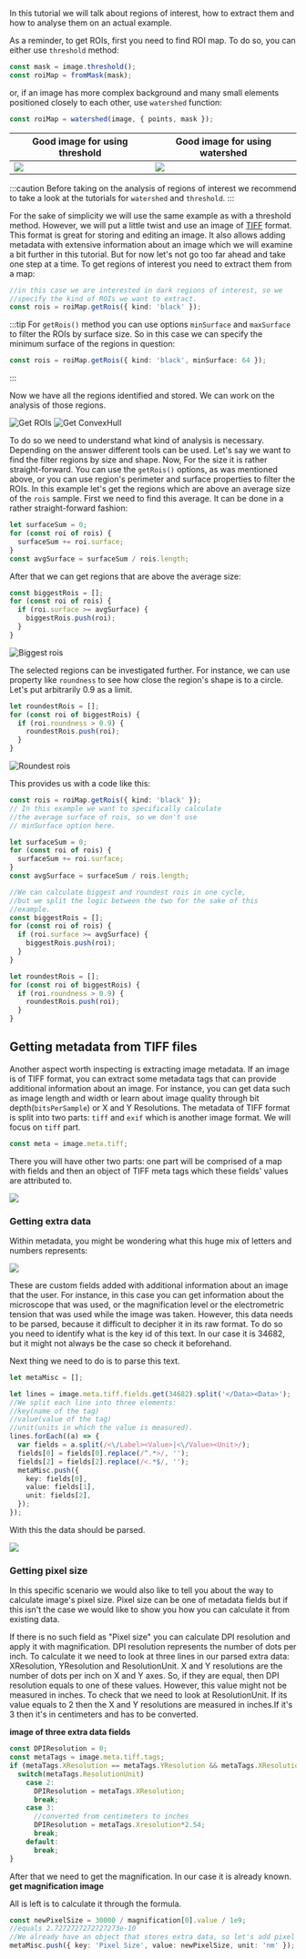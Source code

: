 In this tutorial we will talk about regions of interest, how to extract them and how to analyse them on an actual example.

As a reminder, to get ROIs, first you need to find ROI map. To do so, you can either use `threshold` method:

```ts
const mask = image.threshold();
const roiMap = fromMask(mask);
```

or, if an image has more complex background and many small elements positioned closely to each other, use `watershed` function:

```ts
const roiMap = watershed(image, { points, mask });
```

| Good image for using threshold      | Good image for using watershed      |
| ----------------------------------- | ----------------------------------- |
| ![](./images/roiAnalysis/greys.png) | ![](./images/roiAnalysis/input.jpg) |

:::caution
Before taking on the analysis of regions of interest we recommend to take a look at the tutorials for `watershed` and `threshold`.
:::

For the sake of simplicity we will use the same example as with a threshold method. However, we will put a little twist and use an image of [TIFF](https://en.wikipedia.org/wiki/TIFF 'wikipedia link on .tiff format') format. This format is great for storing and editing an image. It also allows adding metadata with extensive information about an image which we will examine a bit further in this tutorial. But for now let's not go too far ahead and take one step at a time.
To get regions of interest you need to extract them from a map:

```ts
//in this case we are interested in dark regions of interest, so we
//specify the kind of ROIs we want to extract.
const rois = roiMap.getRois({ kind: 'black' });
```

:::tip
For `getRois()` method you can use options `minSurface` and `maxSurface` to filter the ROIs by surface size.
So in this case we can specify the minimum surface of the regions in question:

```ts
const rois = roiMap.getRois({ kind: 'black', minSurface: 64 });
```

:::

Now we have all the regions identified and stored. We can work on the analysis of those regions.

![Get ROIs](./images/roiAnalysis/MBR.jpg)
![Get ConvexHull](./images/roiAnalysis/ConvexH.jpg)

To do so we need to understand what kind of analysis is necessary. Depending on the answer different tools can be used. Let's say we want to find the filter regions by size and shape. Now,
For the size it is rather straight-forward. You can use the `getRois()` options, as was mentioned above, or you can use region's perimeter and surface properties to filter the ROIs.
In this example let's get the regions which are above an average size of the `rois` sample.
First we need to find this average. It can be done in a rather straight-forward fashion:

```ts
let surfaceSum = 0;
for (const roi of rois) {
  surfaceSum += roi.surface;
}
const avgSurface = surfaceSum / rois.length;
```

After that we can get regions that are above the average size:

```ts
const biggestRois = [];
for (const roi of rois) {
  if (roi.surface >= avgSurface) {
    biggestRois.push(roi);
  }
}
```

![Biggest rois](./images/roiAnalysis/biggestCells.jpg)

The selected regions can be investigated further. For instance, we can use property like `roundness` to see how close the region's shape is to a circle. Let's put arbitrarily 0.9 as a limit.

```ts
let roundestRois = [];
for (const roi of biggestRois) {
  if (roi.roundness > 0.9) {
    roundestRois.push(roi);
  }
}
```

![Roundest rois](./images/roiAnalysis/roundAndBig.jpg)

This provides us with a code like this:

```ts
const rois = roiMap.getRois({ kind: 'black' });
// In this example we want to specifically calculate
//the average surface of rois, so we don't use
// minSurface option here.

let surfaceSum = 0;
for (const roi of rois) {
  surfaceSum += roi.surface;
}
const avgSurface = surfaceSum / rois.length;

//We can calculate biggest and roundest rois in one cycle,
//but we split the logic between the two for the sake of this
//example.
const biggestRois = [];
for (const roi of rois) {
  if (roi.surface >= avgSurface) {
    biggestRois.push(roi);
  }
}

let roundestRois = [];
for (const roi of biggestRois) {
  if (roi.roundness > 0.9) {
    roundestRois.push(roi);
  }
}
```

## Getting metadata from TIFF files

Another aspect worth inspecting is extracting image metadata. If an image is of TIFF format, you can extract some metadata tags that can provide additional information about an image. For instance, you can get data such as image length and width or learn about image quality through bit depth(`bitsPerSample`) or X and Y Resolutions.
The metadata of TIFF format is split into two parts: `tiff` and `exif` which is another image format. We will focus on `tiff` part.

```ts
const meta = image.meta.tiff;
```

There you will have other two parts: one part will be comprised of a map with fields and then an object of TIFF meta tags which these fields' values are attributed to.

![](./images/roiAnalysis/metaDataScreen.png)

### Getting extra data

Within metadata, you might be wondering what this huge mix of letters and numbers represents:

![](./images/roiAnalysis/extraData.jpg)

These are custom fields added with additional information about an image that the user. For instance, in this case you can get information about the microscope that was used, or the magnification level or the electrometric tension that was used while the image was taken. However, this data needs to be parsed, because it difficult to decipher it in its raw format.
To do so you need to identify what is the key id of this text. In our case it is 34682, but it might not always be the case so check it beforehand.

Next thing we need to do is to parse this text.

```ts
let metaMisc = [];

let lines = image.meta.tiff.fields.get(34682).split('</Data><Data>');
//We split each line into three elements:
//key(name of the tag)
//value(value of the tag)
//unit(units in which the value is measured).
lines.forEach((a) => {
  var fields = a.split(/<\/Label><Value>|<\/Value><Unit>/);
  fields[0] = fields[0].replace(/^.*>/, '');
  fields[2] = fields[2].replace(/<.*$/, '');
  metaMisc.push({
    key: fields[0],
    value: fields[1],
    unit: fields[2],
  });
});
```

With this the data should be parsed.

![](./images/roiAnalysis/parsedExtraData.png)

### Getting pixel size

In this specific scenario we would also like to tell you about the way to calculate image's pixel size. Pixel size can be one of metadata fields but if this isn't the case we would like to show you how you can calculate it from existing data.

If there is no such field as "Pixel size" you can calculate DPI resolution and apply it with magnification.
DPI resolution represents the number of dots per inch. To calculate it we need to look at three lines in our parsed extra data: XResolution, YResolution and ResolutionUnit.
X and Y resolutions are the number of dots per inch on X and Y axes. So, if they are equal, then DPI resolution equals to one of these values. However, this value might not be measured in inches. To check that we need to look at ResolutionUnit.
If its value equals to 2 then the X and Y resolutions are measured in inches.If it's 3 then it's in centimeters and has to be converted.

**image of three extra data fields**

```ts
const DPIResolution = 0;
const metaTags = image.meta.tiff.tags;
if (metaTags.XResolution == metaTags.YResolution && metaTags.XResolution) {
  switch(metaTags.ResolutionUnit)
    case 2:
      DPIResolution = metaTags.XResolution;
      break;
    case 3:
      //converted from centimeters to inches
      DPIResolution = metaTags.Xresolution*2.54;
      break;
    default:
      break;
}
```

After that we need to get the magnification. In our case it is already known.
**get magnification image**

All is left is to calculate it through the formula.

```ts
const newPixelSize = 30000 / magnification[0].value / 1e9;
//equals 2.7272727272727273e-10
//We already have an object that stores extra data, so let's add pixel size there.
metaMisc.push({ key: 'Pixel Size', value: newPixelSize, unit: 'nm' });
```
